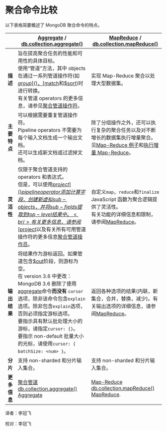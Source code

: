 # [ ](#)聚合命令比较

以下表格简要概述了 MongoDB 聚合命令的特点。

|              | [Aggregate]() / [db.collection.aggregate()]()                | [MapReduce]() / [db.collection.mapReduce()]()                |
| ------------ | ------------------------------------------------------------ | ------------------------------------------------------------ |
| **描述**     | 旨在提高聚合任务的性能和可用性的具体目标。 <br/>使用“管道”方法，其中 objects 在通过一系列管道操作符(如[$group]()，[$match]()和[$sort]())时进行转换。 <br/>有关管道 operators 的更多信息，请参见[聚合管道操作符](../../docs/Reference/Operators/Aggregation-Pipline-Operators.md)。 | 实现 Map-Reduce 聚合以处理大型数据集。                       |
| **主要特点** | 可以根据需要重复管道操作符。 <br/> Pipeline operators 不需要为每个输入文档生成一个输出文档。 <br/>还可以生成新文档或过滤掉文档。 | 除了分组操作之外，还可以执行复杂的聚合任务以及对不断增长的数据集执行增量聚合。 <br/>见[Map-Reduce 例子]()和[执行增量 Map-Reduce]()。 |
| **灵活性**   | 仅限于聚合管道支持的 operators 和表达式。 <br/>但是，可以使用[$project]() pipeline operator 添加计算字段，创建新虚拟 sub-objects，并将 sub-fields 提取到 top-level 结果中。 <br/>有关更多信息，请参阅[$project]()以及有关所有可用管道操作符的更多信息[聚合管道操作员](../../docs/Reference/Operators/Aggregation-Pipline-Operators.md)。 | 自定义`map`，`reduce`和`finalize` JavaScript 函数为聚合逻辑提供了灵活性。 <br/>有关功能的详细信息和限制，请参阅[MapReduce]()。 |
| **输出结果** | 将结果作为游标返回。如果管道包含[$out]()阶段，则游标为空。 <br/>在 version 3.6 中更改：MongoDB 3.6 删除了使用[aggregate]()命令**而没有** `cursor`选项，除非该命令包含`explain`选项。除非包含`explain`选项，否则必须指定游标选项。 <br/>要指示具有默认批处理大小的游标，请指定`cursor: {}`。 <br/>要指示 non-default 批量大小的光标，请使用`cursor: { batchSize: <num> }`。 | 返回各种选项的结果(内联，新集合，合并，替换，减少)。有关输出选项的详细信息，请参阅[MapReduce]()。 |
| **分片**     | 支持 non-sharded 和分片输入集合。                            | 支持 non-sharded 和分片输入集合。                            |
| **更多信息** | [聚合管道](../Aggregation-Pipline.md)<br/>[db.collection.aggregate()]()<br/>[Aggregate]() | [Map-Reduce](../Map-Reduce.md)<br/>[db.collection.mapReduce()]()<br/>[MapReduce](). |



译者：李冠飞

校对：李冠飞